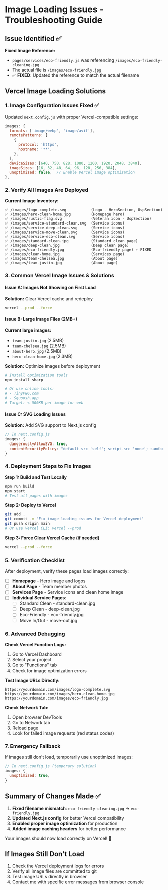 # Image Loading Issues - Troubleshooting Guide

## Issue Identified ✅

**Fixed Image Reference:**
- `pages/services/eco-friendly.js` was referencing `/images/eco-friendly-cleaning.jpg` 
- The actual file is `/images/eco-friendly.jpg`
- ✅ **FIXED**: Updated the reference to match the actual filename

## Vercel Image Loading Solutions

### 1. Image Configuration Issues Fixed ✅

Updated `next.config.js` with proper Vercel-compatible settings:

```javascript
images: {
  formats: ['image/webp', 'image/avif'],
  remotePatterns: [
    {
      protocol: 'https',
      hostname: '**',
    },
  ],
  deviceSizes: [640, 750, 828, 1080, 1200, 1920, 2048, 3840],
  imageSizes: [16, 32, 48, 64, 96, 128, 256, 384],
  unoptimized: false,  // Enable Vercel image optimization
},
```

### 2. Verify All Images Are Deployed

**Current Image Inventory:**
```
✅ /images/logo-complete.svg           (Logo - HeroSection, UspSection)
✅ /images/hero-clean-home.jpg         (Homepage hero)
✅ /images/rustic-flag.svg             (Veteran icon - UspSection)
✅ /images/service-standard-clean.svg  (Service icons)
✅ /images/service-deep-clean.svg      (Service icons)
✅ /images/service-move-clean.svg      (Service icons)
✅ /images/service-eco-clean.svg       (Service icons)
✅ /images/standard-clean.jpg          (Standard clean page)
✅ /images/deep-clean.jpg              (Deep clean page)
✅ /images/eco-friendly.jpg            (Eco-friendly page) ← FIXED
✅ /images/clean-home.jpg              (Services page)
✅ /images/team-chelsea.jpg            (About page)
✅ /images/team-justin.jpg             (About page)
```

### 3. Common Vercel Image Issues & Solutions

#### **Issue A: Images Not Showing on First Load**
**Solution:** Clear Vercel cache and redeploy
```bash
vercel --prod --force
```

#### **Issue B: Large Image Files (2MB+)**
**Current large images:**
- `team-justin.jpg` (2.5MB)
- `team-chelsea.jpg` (2.5MB) 
- `about-hero.jpg` (2.5MB)
- `hero-clean-home.jpg` (2.3MB)

**Solution:** Optimize images before deployment
```bash
# Install optimization tools
npm install sharp

# Or use online tools:
# - TinyPNG.com
# - Squoosh.app
# Target: < 500KB per image for web
```

#### **Issue C: SVG Loading Issues**
**Solution:** Add SVG support to Next.js config
```javascript
// In next.config.js
images: {
  dangerouslyAllowSVG: true,
  contentSecurityPolicy: "default-src 'self'; script-src 'none'; sandbox;",
}
```

### 4. Deployment Steps to Fix Images

**Step 1: Build and Test Locally**
```bash
npm run build
npm start
# Test all pages with images
```

**Step 2: Deploy to Vercel**
```bash
git add .
git commit -m "Fix image loading issues for Vercel deployment"
git push origin main
# Or use Vercel CLI: vercel --prod
```

**Step 3: Force Clear Vercel Cache (if needed)**
```bash
vercel --prod --force
```

### 5. Verification Checklist

After deployment, verify these pages load images correctly:

- [ ] **Homepage** - Hero image and logos
- [ ] **About Page** - Team member photos
- [ ] **Services Page** - Service icons and clean home image
- [ ] **Individual Service Pages**:
  - [ ] Standard Clean - standard-clean.jpg
  - [ ] Deep Clean - deep-clean.jpg  
  - [ ] Eco-Friendly - eco-friendly.jpg
  - [ ] Move In/Out - move-out.jpg

### 6. Advanced Debugging

**Check Vercel Function Logs:**
1. Go to Vercel Dashboard
2. Select your project
3. Go to "Functions" tab
4. Check for image optimization errors

**Test Image URLs Directly:**
```
https://yourdomain.com/images/logo-complete.svg
https://yourdomain.com/images/hero-clean-home.jpg
https://yourdomain.com/images/eco-friendly.jpg
```

**Check Network Tab:**
1. Open browser DevTools
2. Go to Network tab
3. Reload page
4. Look for failed image requests (red status codes)

### 7. Emergency Fallback

If images still don't load, temporarily use unoptimized images:

```javascript
// In next.config.js (temporary solution)
images: {
  unoptimized: true,
}
```

## Summary of Changes Made ✅

1. **Fixed filename mismatch**: `eco-friendly-cleaning.jpg` → `eco-friendly.jpg`
2. **Updated Next.js config** for better Vercel compatibility
3. **Enabled proper image optimization** for production
4. **Added image caching headers** for better performance

Your images should now load correctly on Vercel! 🚀

## If Images Still Don't Load

1. Check the Vercel deployment logs for errors
2. Verify all image files are committed to git
3. Test image URLs directly in browser
4. Contact me with specific error messages from browser console 